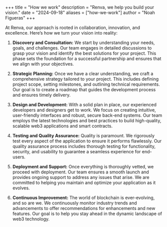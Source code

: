 +++
title = "How we work"
description = "Renva, we help you build your vision."
date = "2024-09-18"
aliases = ["how-we-work"]
author = "Noah Figueras"
+++

At Renva, our approach is rooted in collaboration, innovation, and excellence. Here’s how we turn your vision into reality:

1. **Discovery and Consultation:** We start by understanding your needs, goals, and challenges. Our team engages in detailed discussions to grasp your vision and identify the best solutions for your project. This phase sets the foundation for a successful partnership and ensures that we align with your objectives.

2. **Strategic Planning:** Once we have a clear understanding, we craft a comprehensive strategy tailored to your project. This includes defining project scope, setting milestones, and outlining technical requirements. Our goal is to create a roadmap that guides the development process and ensures timely delivery.

3. **Design and Development:** With a solid plan in place, our experienced developers and designers get to work. We focus on creating intuitive, user-friendly interfaces and robust, secure back-end systems. Our team employs the latest technologies and best practices to build high-quality, scalable web3 applications and smart contracts.

4. **Testing and Quality Assurance:** Quality is paramount. We rigorously test every aspect of the application to ensure it performs flawlessly. Our quality assurance process includes thorough testing for functionality, security, and usability to guarantee a seamless experience for end-users.

5. **Deployment and Support:** Once everything is thoroughly vetted, we proceed with deployment. Our team ensures a smooth launch and provides ongoing support to address any issues that arise. We are committed to helping you maintain and optimize your application as it evolves.

6. **Continuous Improvement:** The world of blockchain is ever-evolving, and so are we. We continuously monitor industry trends and advancements to offer recommendations for enhancements and new features. Our goal is to help you stay ahead in the dynamic landscape of web3 technology.


